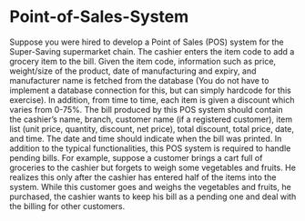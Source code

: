 # Point-of-Sales-System
Suppose you were hired to develop a Point of Sales (POS) system for the Super-Saving
supermarket chain. The cashier enters the item code to add a grocery item to the bill. Given the
item code, information such as price, weight/size of the product, date of manufacturing and expiry,
and manufacturer name is fetched from the database (You do not have to implement a database
connection for this, but can simply hardcode for this exercise). In addition, from time to time, each
item is given a discount which varies from 0-75%. The bill produced by this POS system should
contain the cashier’s name, branch, customer name (if a registered customer), item list (unit price,
quantity, discount, net price), total discount, total price, date, and time. The date and time should
indicate when the bill was printed.
In addition to the typical functionalities, this POS system is required to handle pending bills. For
example, suppose a customer brings a cart full of groceries to the cashier but forgets to weigh some
vegetables and fruits. He realizes this only after the cashier has entered half of the items into the
system. While this customer goes and weighs the vegetables and fruits, he purchased, the cashier
wants to keep his bill as a pending one and deal with the billing for other customers.
